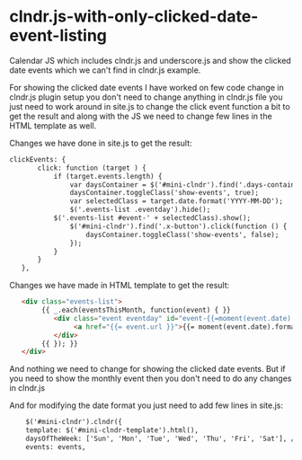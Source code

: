 # clndr.js-with-only-clicked-date-event-listing
Calendar JS which includes clndr.js and underscore.js and show the clicked date events which we can't find in clndr.js example.

For showing the clicked date events I have worked on few code change in clndr.js plugin setup you don't need to change anything in clndr.js file you just need to work around in site.js to change the click event function a bit to get the result and along with the JS we need to change few lines in the HTML template as well.

Changes we have done in site.js to get the result:
```html
clickEvents: {
       click: function (target ) {
           if (target.events.length) {
               var daysContainer = $('#mini-clndr').find('.days-container');
               daysContainer.toggleClass('show-events', true);
               var selectedClass = target.date.format('YYYY-MM-DD');
               $('.events-list .eventday').hide();
	       $('.events-list #event-' + selectedClass).show();
               $('#mini-clndr').find('.x-button').click(function () {
                   daysContainer.toggleClass('show-events', false);
               });
           }
       }
   },
 ```
   
Changes we have made in HTML template to get the result:

```html
   <div class="events-list">
        {{ _.each(eventsThisMonth, function(event) { }}
           <div class="event eventday" id="event-{{=moment(event.date).format('YYYY-MM-DD')}}">
                <a href="{{= event.url }}">{{= moment(event.date).format('Do MMMM') }} - {{= event.title }}</a>
           </div>
        {{ }); }}
   </div>
```  
And nothing we need to change for showing the clicked date events. But if you need to show the monthly event then you don't need to do any changes in clndr.js

And for modifying the date format you just need to add few lines in site.js:
```html
    $('#mini-clndr').clndr({
    template: $('#mini-clndr-template').html(),
	daysOfTheWeek: ['Sun', 'Mon', 'Tue', 'Wed', 'Thu', 'Fri', 'Sat'], // New added line for short days of the week
    events: events,
```
   
